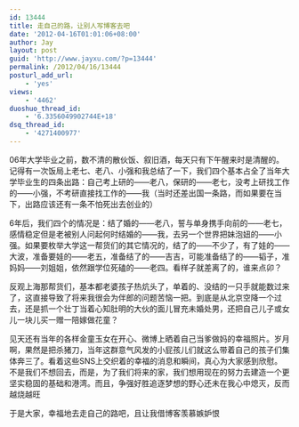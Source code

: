```yaml
---
id: 13444
title: 走自己的路，让别人写博客去吧
date: '2012-04-16T01:01:06+08:00'
author: Jay
layout: post
guid: 'http://www.jayxu.com/?p=13444'
permalink: /2012/04/16/13444
posturl_add_url:
    - 'yes'
views:
    - '4462'
duoshuo_thread_id:
    - '6.3356049902744E+18'
dsq_thread_id:
    - '4271400977'
---
```


06年大学毕业之前，数不清的散伙饭、叙旧酒，每天只有下午醒来时是清醒的。记得有一次饭局上老七、老八、小强和我总结了一下，我们四个基本占全了当年大学毕业生的四条出路：自己考上研的——老八，保研的——老七，没考上研找工作的——小强，不考研直接找工作的——我（当时还差出国一条路，而如果要在当下，出路应该还有一条不怕死出去创业的）

6年后，我们四个的情况是：结了婚的——老八，誓与单身携手向前的——老七，感情稳定但是老被别人问起何时结婚的——我，去另一个世界把妹泡妞的——小强。如果要枚举大学这一帮货们的其它情况的，结了的——不少了，有了娃的——大波，准备要娃的——老五，准备结了的——吉吉，可能准备结了的——韬子，准妈妈——刘姐姐，依然跟学位死磕的——老四。看样子就差离了的，谁来点卯？

反观上海那帮货们，基本都老婆孩子热炕头了，单着的、没结的一只手就能数过来了，这直接导致了将来我很会为伴郎的问题苦恼一把。到底是从北京空降一个过去，还是抓一个壮丁当着心知肚明的大伙的面儿冒充未婚处男，还把自己儿子或女儿一块儿买一赠一陪嫁做花童？

见天还有当年的各样金童玉女在开心、微博上晒着自己当爹做妈的幸福照片。岁月啊，果然是把杀猪刀，当年这群意气风发的小屁孩儿们就这么带着自己的孩子们集体奔三了。看着这些SNS上交织着的幸福的消息和瞬间，真心为大家感到欣慰。不是我们不想回去，而是，为了我们将来的家，我们想用现在的努力去建造一个更坚实稳固的基础和港湾。而且，争强好胜追逐梦想的野心还未在我心中熄灭，反而越烧越旺

于是大家，幸福地去走自己的路吧，且让我借博客羡慕嫉妒恨